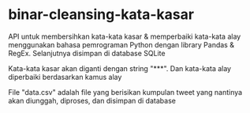 # binar-cleansing-kata-kasar
API untuk membersihkan kata-kata kasar &amp; memperbaiki kata-kata alay menggunakan bahasa pemrograman Python dengan library Pandas &amp; RegEx. Selanjutnya disimpan di database SQLite

Kata-kata kasar akan diganti dengan string "***". Dan kata-kata alay diperbaiki berdasarkan kamus alay

File "data.csv" adalah file yang berisikan kumpulan tweet yang nantinya akan diunggah, diproses, dan disimpan di database

